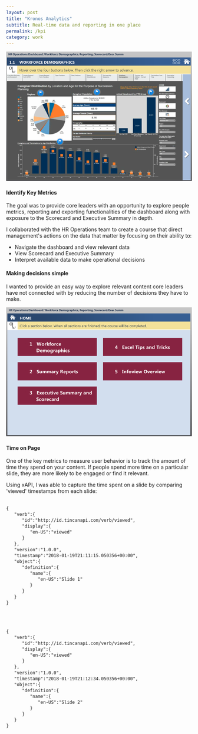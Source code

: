 ```yaml
---
layout: post
title: "Kronos Analytics"
subtitle: Real-time data and reporting in one place
permalink: /kpi
category: work
---
```

<body id="work">
	<div class="img-container">
		<img src="/img/kpi.png">
	</div>
	<div class="article">
		<h4>Identify Key Metrics</h4>
		<!-- <p>
			A Key Performance Indicator (KPI) is a measurable value used to track and analyze company's performance over time.
			we focused on their ability to:
		</p> -->
		<p>
			The goal was to provide core leaders with an opportunity to explore people metrics, reporting and exporting functionalities of the dashboard along with exposure to the Scorecard and Executive Summary in depth.
		</p>
		<p>
			I collaborated with the HR Operations team to create a course that direct management's actions on the data that matter by focusing on their ability to:
		</p>
		<ul class="objectives">
			<li>Navigate the dashboard and view relevant data</li>
			<li>View Scorecard and Executive Summary</li>
			<li>Interpret available data to make operational decisions</li>
		</ul>
		<h4>Making decisions simple</h4>
		<p>
			I wanted to provide an easy way to explore relevant content core leaders have not connected with by reducing the number of decisions they have to make.
		</p>
		<div class="pictures">
			<img src="/img/kpi-home.png" alt="work sample">
		</div>
		<h4>Time on Page</h4>
		<p>
			One of the key metrics to measure user behavior is to track the amount of time they spend on your content. If people spend more time on a particular slide, they are more likely to be engaged or find it relevant.
		</p>
		<p>Using xAPI, I was able to capture the time spent on a slide by comparing 'viewed' timestamps from each slide:</p>
		<pre>
			<code>
{  
   "verb":{  
      "id":"http://id.tincanapi.com/verb/viewed",
      "display":{  
         "en-US":"viewed"
      }
   },
   "version":"1.0.0",
   "timestamp":"2018-01-19T21:11:15.050356+00:00",
   "object":{  
      "definition":{  
         "name":{  
            "en-US":"Slide 1"
         }
      }
   }
}
			</code>
		</pre>
			<pre>
			<code>
{  
   "verb":{  
      "id":"http://id.tincanapi.com/verb/viewed",
      "display":{  
         "en-US":"viewed"
      }
   },
   "version":"1.0.0",
   "timestamp":"2018-01-19T21:12:34.050356+00:00",
   "object":{  
      "definition":{  
         "name":{  
            "en-US":"Slide 2"
         }
      }
   }
}
			</code>
		</pre>
		<!-- 
		<p>Using xAPI statements, we gathered the number of views on each topic. Views tell us that the topic addresses learners' key questions and problems, and a way to measure content relevance.</p>
		-->
		<!--
		<h4>Likes and feedback</h4>
		<p>
			It's nice to know how many users are viewing our content, but it's nicer to know if it triggers interest. 
			(To measure the sign of interest, we examed the number of likes, shares & feedback.)
		</p>
		<h5>Likes</h5>
		<p>
			I wanted to provide learners with a simple and quick way to interact with the content, and find out if they like the content we're sharing.
		</p>
		<div class="heart-shape"></div>
		<p>
			To learn which content users find it interesting, I tracked the number of likes by customizing a 'like' button embedded with a trigger to execute xAPI statements.
		</p>
		-->
		<!-- <h5>Shares</h5>
		<p>
			Monitored shares as they often reflect how learners perceive the course, and highly shared courses can indicate the content to be helpful and relevant.
		</p>
		<div class="snap">
			<div class="pictures">
				<img src="/img/shares.png" alt="work sample">
			</div>
		</div> 
		<h5>Feedback</h5>
		<p>
			Feedback is one of the ways I ask our learners what I can do to improve their experience. Learners can also report a problem or send suggestions and ideas to help us constantly improve content and features.
		</p>
		-->